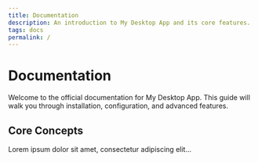 ```yaml
---
title: Documentation
description: An introduction to My Desktop App and its core features.
tags: docs
permalink: /
---
```


# Documentation

Welcome to the official documentation for My Desktop App. This guide will walk you through installation, configuration, and advanced features.

## Core Concepts

Lorem ipsum dolor sit amet, consectetur adipiscing elit...
